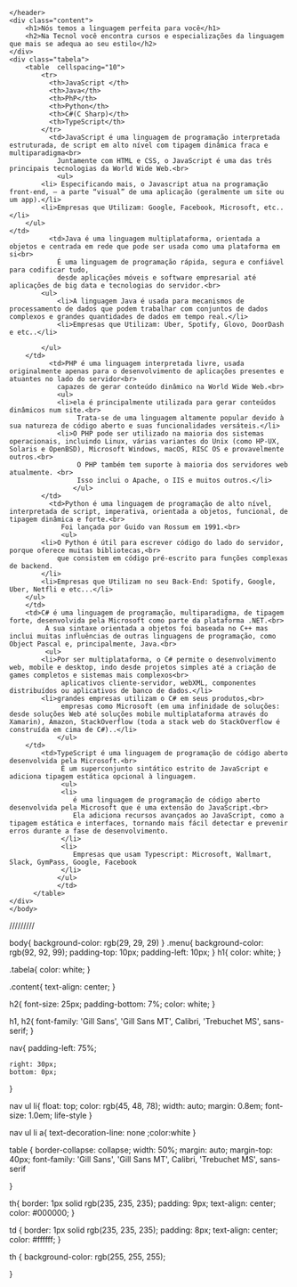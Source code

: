 <!DOCTYPE html>
<html lang="pt-br">
    <meta charset="UTF-8">
    <head>
        <title>Tecnol - Cursos</title>
        <link rel="stylesheet" href="styled.css">
    </head>
    <body>
     
    </header>
    <div class="content">
        <h1>Nós temos a linguagem perfeita para você</h1>
        <h2>Na Tecnol você encontra cursos e especializações da linguagem que mais se adequa ao seu estilo</h2>
    </div>
    <div class="tabela">
        <table  cellspacing="10">
            <tr>
              <th>JavaScript </th>
              <th>Java</th>
              <th>PhP</th>
              <th>Python</th>
              <th>C#(C Sharp)</th>
              <th>TypeScript</th>
            </tr>
              <td>JavaScript é uma linguagem de programação interpretada estruturada, de script em alto nível com tipagem dinâmica fraca e multiparadigma<br>
                Juntamente com HTML e CSS, o JavaScript é uma das três principais tecnologias da World Wide Web.<br>
                <ul>
            <li> Especificando mais, o Javascript atua na programação front-end, — a parte “visual” de uma aplicação (geralmente um site ou um app).</li>
            <li>Empresas que Utilizam: Google, Facebook, Microsoft, etc..</li>
        </ul>
    </td>
              <td>Java é uma linguagem multiplataforma, orientada a objetos e centrada em rede que pode ser usada como uma plataforma em si<br>
                É uma linguagem de programação rápida, segura e confiável para codificar tudo, 
                desde aplicações móveis e software empresarial até aplicações de big data e tecnologias do servidor.<br>
            <ul>
                <li>A linguagem Java é usada para mecanismos de processamento de dados que podem trabalhar com conjuntos de dados complexos e grandes quantidades de dados em tempo real.</li>
                <li>Empresas que Utilizam: Uber, Spotify, Glovo, DoorDash e etc..</li>
                
            </ul>
        </td>
              <td>PHP é uma linguagem interpretada livre, usada originalmente apenas para o desenvolvimento de aplicações presentes e atuantes no lado do servidor<br>
                capazes de gerar conteúdo dinâmico na World Wide Web.<br>
                <ul>
                <li>ela é principalmente utilizada para gerar conteúdos dinâmicos num site.<br>
                     Trata-se de uma linguagem altamente popular devido à sua natureza de código aberto e suas funcionalidades versáteis.</li>
                <li>O PHP pode ser utilizado na maioria dos sistemas operacionais, incluindo Linux, várias variantes do Unix (como HP-UX, Solaris e OpenBSD), Microsoft Windows, macOS, RISC OS e provavelmente outros.<br>
                     O PHP também tem suporte à maioria dos servidores web atualmente. <br>
                     Isso inclui o Apache, o IIS e muitos outros.</li>
                    </ul>
            </td>
              <td>Python é uma linguagem de programação de alto nível, interpretada de script, imperativa, orientada a objetos, funcional, de tipagem dinâmica e forte.<br>
                 Foi lançada por Guido van Rossum em 1991.<br>
                 <ul>
            <li>O Python é útil para escrever código do lado do servidor, porque oferece muitas bibliotecas,<br>
                que consistem em código pré-escrito para funções complexas de backend.
            </li>
            <li>Empresas que Utilizam no seu Back-End: Spotify, Google, Uber, Netfli e etc...</li>
        </ul>
        </td>
        <td>C# é uma linguagem de programação, multiparadigma, de tipagem forte, desenvolvida pela Microsoft como parte da plataforma .NET.<br>
             A sua sintaxe orientada a objetos foi baseada no C++ mas inclui muitas influências de outras linguagens de programação, como Object Pascal e, principalmente, Java.<br>
             <ul>
            <li>Por ser multiplataforma, o C# permite o desenvolvimento web, mobile e desktop, indo desde projetos simples até a criação de games completos e sistemas mais complexos<br>
                 aplicativos cliente-servidor, webXML, componentes distribuídos ou aplicativos de banco de dados.</li>
            <li>grandes empresas utilizam o C# em seus produtos,<br>
                 empresas como Microsoft (em uma infinidade de soluções: desde soluções Web até soluções mobile multiplataforma através do Xamarin), Amazon, StackOverflow (toda a stack web do StackOverflow é construída em cima de C#)..</li>
                </ul>
        </td>
            <td>TypeScript é uma linguagem de programação de código aberto desenvolvida pela Microsoft.<br>
                 É um superconjunto sintático estrito de JavaScript e adiciona tipagem estática opcional à linguagem.
                 <ul>
                 <li>
                    é uma linguagem de programação de código aberto desenvolvida pela Microsoft que é uma extensão do JavaScript.<br>
                    Ela adiciona recursos avançados ao JavaScript, como a tipagem estática e interfaces, tornando mais fácil detectar e prevenir erros durante a fase de desenvolvimento.
                 </li>
                 <li>
                    Empresas que usam Typescript: Microsoft, Wallmart, Slack, GymPass, Google, Facebook
                 </li>
                </ul>
                </td>
          </table>
    </div>
    </body>
</html>

/////////


body{
    background-color: rgb(29, 29, 29)
}
.menu{
    background-color: rgb(92, 92, 99);
    padding-top: 10px;
    padding-left: 10px;
}
h1{
    color: white;
}


.tabela{
    color: white;
}

.content{
    text-align: center;
}

h2{
    font-size: 25px;
    padding-bottom: 7%;
    color: white;
}

h1, h2{
    font-family: 'Gill Sans', 'Gill Sans MT', Calibri, 'Trebuchet MS', sans-serif;
}

nav{
  padding-left: 75%;
  
    right: 30px; 
    bottom: 0px;
}

nav ul li{
    float: top; 
    color: rgb(45, 48, 78); 
    width: auto; 
    margin: 0.8em; 
    font-size: 1.0em; life-style
}

nav ul li a{
    text-decoration-line: none ;color:white
}

table {
    border-collapse: collapse;
    width: 50%;
    margin: auto;
    margin-top: 40px;
    font-family: 'Gill Sans', 'Gill Sans MT', Calibri, 'Trebuchet MS', sans-serif
    
  }
  
  
  th{
    border: 1px solid rgb(235, 235, 235);
    padding: 9px;
    text-align: center;
    color: #000000;
  }
  
   td {
    border: 1px solid rgb(235, 235, 235);
    padding: 8px;
    text-align: center;
    color: #ffffff;
  }
  
  th {
    background-color: rgb(255, 255, 255);
  
  }

  
